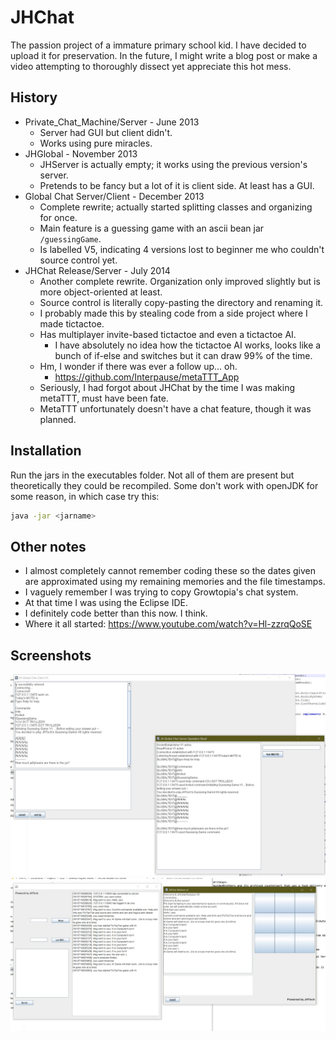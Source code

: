# JHChat

The passion project of a immature primary school kid. I have decided to upload it for preservation. In the future, I might write a blog post or make a video attempting to thoroughly dissect yet appreciate this hot mess.

## History

- Private_Chat_Machine/Server - June 2013
  - Server had GUI but client didn't.
  - Works using pure miracles.
- JHGlobal - November 2013
  - JHServer is actually empty; it works using the previous version's server.
  - Pretends to be fancy but a lot of it is client side. At least has a GUI.
- Global Chat Server/Client - December 2013
  - Complete rewrite; actually started splitting classes and organizing for once.
  - Main feature is a guessing game with an ascii bean jar `/guessingGame`.
  - Is labelled V5, indicating 4 versions lost to beginner me who couldn't source control yet.
- JHChat Release/Server - July 2014
  - Another complete rewrite. Organization only improved slightly but is more object-oriented at least.
  - Source control is literally copy-pasting the directory and renaming it.
  - I probably made this by stealing code from a side project where I made tictactoe.
  - Has multiplayer invite-based tictactoe and even a tictactoe AI.
    - I have absolutely no idea how the tictactoe AI works, looks like a bunch of if-else and switches but it can draw 99% of the time.
  - Hm, I wonder if there was ever a follow up... oh.
    - <https://github.com/Interpause/metaTTT_App>
  - Seriously, I had forgot about JHChat by the time I was making metaTTT, must have been fate.
  - MetaTTT unfortunately doesn't have a chat feature, though it was planned.

## Installation

Run the jars in the executables folder. Not all of them are present but theoretically they could be recompiled. Some don't work with openJDK for some reason, in which case try this:

```bash
java -jar <jarname>
```

## Other notes

- I almost completely cannot remember coding these so the dates given are approximated using my remaining memories and the file timestamps.
- I vaguely remember I was trying to copy Growtopia's chat system.
- At that time I was using the Eclipse IDE.
- I definitely code better than this now. I think.
- Where it all started: <https://www.youtube.com/watch?v=Hl-zzrqQoSE>

## Screenshots

![alt2](screenshot2.jpeg)
![alt1](screenshot1.jpeg)
